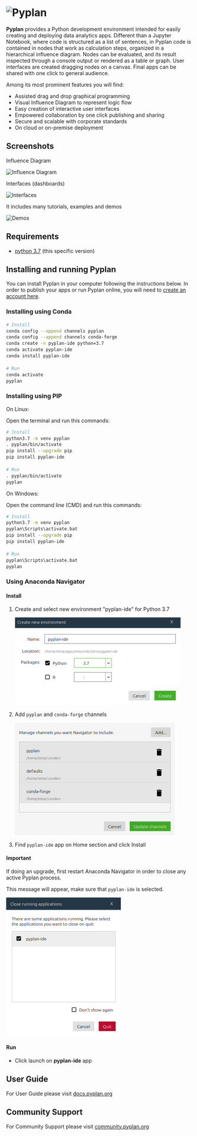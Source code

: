 # ![Pyplan](docs/assets/img/logo.png)

**Pyplan** provides a Python development environment intended for easily creating and deploying data analytics apps. Different than a Jupyter Notebook, where code is structured as a list of sentences, in Pyplan code is contained in nodes that work as calculation steps, organized in a hierarchical influence diagram. Nodes can be evaluated, and its result inspected through a console output or rendered as a table or graph. User interfaces are created dragging nodes on a canvas. Final apps can be shared with one click to general audience.

Among its most prominent features you will find:

- Assisted drag and drop graphical programming
- Visual Influence Diagram to represent logic flow
- Easy creation of interactive user interfaces
- Empowered collaboration by one click publishing and sharing
- Secure and scalable with corporate standards
- On cloud or on-premise deployment

## Screenshots

Influence Diagram

![Influence Diagram](docs/assets/img/diagram.png)

Interfaces (dashboards)

![Interfaces](docs/assets/img/interface.png)

It includes many tutorials, examples and demos

![Demos](docs/assets/img/demos.png)

## Requirements

- [python 3.7](https://www.python.org/downloads/release/python-375/) (this specific version)



## Installing and running Pyplan

You can install Pyplan in your computer following the instructions below. In order to publish your apps or run Pyplan online, you will need to [create an account here](https://my.pyplan.org).

### Installing using **Conda**

```bash
# Install
conda config --append channels pyplan
conda config --append channels conda-forge
conda create -n pyplan-ide python=3.7
conda activate pyplan-ide
conda install pyplan-ide

# Run
conda activate
pyplan
```

### Installing using **PIP**

On Linux:

Open the terminal and run this commands:

```bash
# Install
python3.7 -m venv pyplan
. pyplan/bin/activate
pip install --upgrade pip
pip install pyplan-ide

# Run
. pyplan/bin/activate
pyplan
```

On Windows:

Open the command line (CMD) and run this commands:

```bash
# Install
python3.7 -m venv pyplan
pyplan\Scripts\activate.bat
pip install --upgrade pip
pip install pyplan-ide

# Run
pyplan\Scripts\activate.bat
pyplan
```

### Using **Anaconda Navigator**

#### Install

1. Create and select new environment "pyplan-ide" for Python 3.7

    ![Restart Anaconda Navigator](docs/assets/img/1-new-env.png)

2. Add `pyplan` and `conda-forge` channels

    ![Restart Anaconda Navigator](docs/assets/img/2-add-channels.png)

3. Find `pyplan-ide` app on Home section and click Install

#### Important

If doing an upgrade, first restart Anaconda Navigator in order to close any active Pyplan process.

This message will appear, make sure that `pyplan-ide` is selected.

![Restart Anaconda Navigator](docs/assets/img/restart-anaconda-navigator.png)

#### Run

- Click launch on **pyplan-ide** app

## User Guide

For User Guide please visit [docs.pyplan.org](http://docs.pyplan.org)

## Community Support

For Community Support please visit [community.pyplan.org](http://community.pyplan.org)
